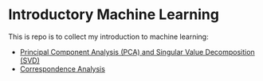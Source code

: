 # Introductory Machine Learning 

This is repo is to collect my introduction to machine learning:

- [Principal Component Analysis (PCA) and Singular Value Decomposition (SVD)](./notebook/pca_svd.ipynb)
- [Correspondence Analysis](./notebook/ca.ipynb)
